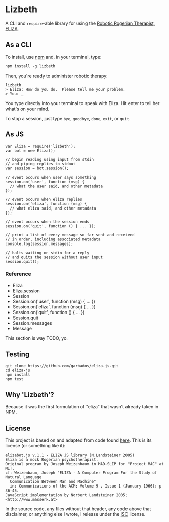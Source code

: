 # Lizbeth

A CLI and `require`-able library for using the [Robotic Rogerian Therapist, ELIZA](http://en.wikipedia.org/wiki/ELIZA).

## As a CLI

To install, use [npm](https://npmjs.com) and, in your terminal, type:

    npm install -g lizbeth

Then, you're ready to administer robotic therapy:

	lizbeth
	> Eliza: How do you do.  Please tell me your problem.
	> You: _

You type directly into your terminal to speak with Eliza. Hit enter to tell her what's on your mind.

To stop a session, just type `bye`, `goodbye`, `done`, `exit`, or `quit`.

## As JS

	var Eliza = require('lizbeth');
	var bot = new Eliza();

    // begin reading using input from stdin 
    // and piping replies to stdout
	var session = bot.session();

    // event occurs when user says something
	session.on('user', function (msg) {
	  // what the user said, and other metadata
	});

    // event occurs when eliza replies
    session.on('eliza', function (msg) {
      // what eliza said, and other metadata
    });

    // event occurs when the session ends
    session.on('quit', function () { ... });

    // print a list of every message so far sent and received
    // in order, including associated metadata
    console.log(session.messages);

    // halts waiting on stdin for a reply
    // and quits the session without user input
    session.quit();

### Reference

* Eliza
* Eliza.session
* Session
* Session.on('user', function (msg) { ... })
* Session.on('eliza', function (msg) { ... })
* Session.on('quit', function () { ... })
* Session.quit
* Session.messages
* Message

This section is way TODO, yo.

## Testing

    git clone https://github.com/garbados/eliza-js.git
    cd eliza-js
    npm install
    npm test

## Why 'Lizbeth'?

Because it was the first formulation of "eliza" that wasn't already taken in NPM.

## License

This project is based on and adapted from code found [here](http://www.masswerk.at/elizabot/). This is its license (or something like it):

	elizabot.js v.1.1 - ELIZA JS library (N.Landsteiner 2005)
	Eliza is a mock Rogerian psychotherapist.
	Original program by Joseph Weizenbaum in MAD-SLIP for "Project MAC" at MIT.
	cf: Weizenbaum, Joseph "ELIZA - A Computer Program For the Study of Natural Language
	  Communication Between Man and Machine"
	  in: Communications of the ACM; Volume 9 , Issue 1 (January 1966): p 36-45.
	JavaScript implementation by Norbert Landsteiner 2005; <http://www.masserk.at>

In the source code, any files without that header, any code above that disclaimer, or anything else I wrote, I release under the [ISC](http://en.wikipedia.org/wiki/ISC_license) license.
